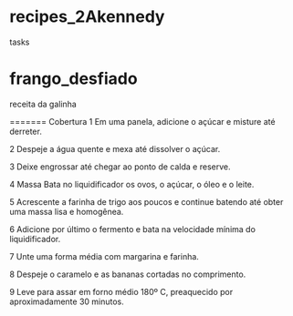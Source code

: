 # recipes_2Akennedy
 tasks 


frango_desfiado
=======

receita da galinha

=======
 Cobertura
1
Em uma panela, adicione o açúcar e misture até derreter.

2
Despeje a água quente e mexa até dissolver o açúcar.

3
Deixe engrossar até chegar ao ponto de calda e reserve.

4
Massa
Bata no liquidificador os ovos, o açúcar, o óleo e o leite.

5
Acrescente a farinha de trigo aos poucos e continue batendo até obter uma massa lisa e homogênea.

6
Adicione por último o fermento e bata na velocidade mínima do liquidificador.

7
Unte uma forma média com margarina e farinha.

8
Despeje o caramelo e as bananas cortadas no comprimento.

9
Leve para assar em forno médio 180º C, preaquecido por aproximadamente 30 minutos.

